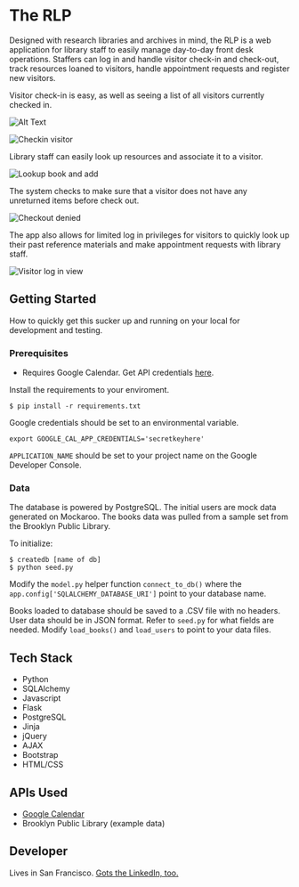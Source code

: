 # The RLP

Designed with research libraries and archives in mind, the RLP is a web application for library staff to easily manage day-to-day front desk operations. Staffers can log in and handle visitor check-in and check-out, track resources loaned to visitors, handle appointment requests and register new visitors.

Visitor check-in is easy, as well as seeing a list of all visitors currently checked in.

![Alt Text](https://gph.is/2BLhwUO)

<img src="https://gph.is/2BLhwUO" title="Checkin visitor">

Library staff can easily look up resources and associate it to a visitor.

<img src="https://j.gifs.com/L8rg5g.gif" title="Lookup book and add">

The system checks to make sure that a visitor does not have any unreturned items before check out.

<img src="https://j.gifs.com/E9klPk.gif" title="Checkout denied">

The app also allows for limited log in privileges for visitors to quickly look up their past reference materials and make appointment requests with library staff.

<img src="https://j.gifs.com/RoAgw0.gif" title="Visitor log in view">

## Getting Started

How to quickly get this sucker up and running on your local for development and testing.

### Prerequisites

* Requires Google Calendar. Get API credentials [here](https://developers.google.com).

Install the requirements to your enviroment.

```
$ pip install -r requirements.txt
```

Google credentials should be set to an environmental variable.

```
export GOOGLE_CAL_APP_CREDENTIALS='secretkeyhere'
```

```APPLICATION_NAME``` should be set to your project name on the Google Developer Console.

### Data

The database is powered by PostgreSQL. The initial users are mock data generated on Mockaroo. The books data was pulled from a sample set from the Brooklyn Public Library.

To initialize:

```
$ createdb [name of db]
$ python seed.py
```

Modify the ```model.py``` helper function ```connect_to_db()``` where the ```app.config['SQLALCHEMY_DATABASE_URI']``` point to your database name.

Books loaded to database should be saved to a .CSV file with no headers. User data should be in JSON format. Refer to ```seed.py``` for what fields are needed. Modify ```load_books()``` and ```load_users``` to point to your data files.

## Tech Stack

* Python
* SQLAlchemy
* Javascript
* Flask
* PostgreSQL
* Jinja
* jQuery
* AJAX
* Bootstrap
* HTML/CSS

## APIs Used

* [Google Calendar](https://developers.google.com/google-apps/calendar)
* Brooklyn Public Library (example data)

## Developer

Lives in San Francisco. [Gots the LinkedIn, too.](https://www.linkedin.com/in/myrnaalcaide)
